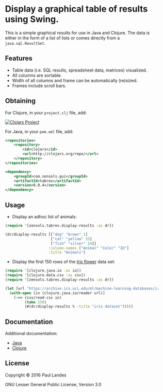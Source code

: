Display a graphical table of results using Swing.
=================================================

This is a simple graphical results for use in Java and Clojure.  The data is
either in the form of a list of lists or comes directly from a
`java.sql.ResultSet`.

Features
--------
* Table data (i.e. SQL results, spreadsheet data, matrices) visualized.
* All columns are sortable.
* Width of all columns and frame can be automatically (re)sized.
* Frames include scroll bars.

Obtaining
---------
For Clojure, in your `project.clj` file, add:

[![Clojars Project](http://clojars.org/tabres/latest-version.svg)](http://clojars.org/tabres)

For Java, in your `pom.xml` file, add:
```xml
<repositories>
    <repository>
        <id>clojars</id>
        <url>http://clojars.org/repo/</url>
    </repository>
</repositories>

<dependency>
    <groupId>com.zensols.gui</groupId>
    <artifactId>tabres</artifactId>
    <version>0.0.4</version>
</dependency>
```

Usage
-----
* Display an adhoc list of animals:
```clojure
(require '[zensols.tabres.display-results :as dr])

(dr/display-results [["dog" "brown" 1]
                     ["cat" "yellow" 33]
                     ["fish" "silver" 14]]
                    :column-names ["Animal" "Color" "ID"]
                    :title "Animals")
```

* Display the first 150 rows of the
[Iris flower](https://en.wikipedia.org/wiki/Iris_flower_data_set) data set:
```clojure
(require '[clojure.java.io :as io])
(require '[clojure.data.csv :as csv])
(require '[zensols.tabres.display-results :as dr])

(let [url "https://archive.ics.uci.edu/ml/machine-learning-databases/iris/iris.data"]
  (with-open [in (clojure.java.io/reader url)]
    (->> (csv/read-csv in)
         (take 150)
         (#(dr/display-results % :title "iris dataset")))))
```

Documentation
-------------
Additional documentation:
* [Java](https://plandes.github.io/tabres/apidocs/index.html)
* [Clojure](https://plandes.github.io/tabres/codox/index.html)

License
-------
Copyright © 2016 Paul Landes

GNU Lesser General Public License, Version 3.0
